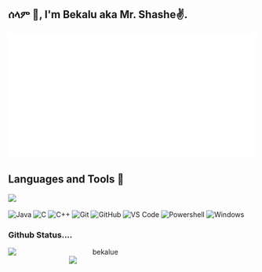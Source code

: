 ## ሰላም 🫡, I'm Bekalu aka Mr. Shashe✌️.
<p align="center">
	<a href="https://www.youtube.com/watch?v=dQw4w9WgXcQ">
		<picture>
			<source media="(prefers-color-scheme: dark)" srcset="dark.svg#gh-dark-mode-only">
			<img src="light.svg#gh-dark-mode-only">
		</picture>
	</a>
</p>


 ## Languages and Tools :frog:
 ![](https://komarev.com/ghpvc/?username=bekalue&style=flat-square)
 
![Java](http://img.shields.io/badge/-Java-5B4638?style=flat-square&logo=java&logoColor=ffffff)
![C](https://img.shields.io/badge/-C-%231572B6?style=flat-square&logo=c)
![C++](https://img.shields.io/badge/-C++-%231572B6?style=flat-square&logo=c++)
![Git](https://img.shields.io/badge/-Git-%23F05032?style=flat-square&logo=git&logoColor=%23ffffff)
![GitHub](https://img.shields.io/badge/-GitHub-181717?style=flat-square&logo=github)
![VS Code](http://img.shields.io/badge/-VS%20Code-007ACC?style=flat-square&logo=visual-studio-code&logoColor=ffffff)
![Powershell](http://img.shields.io/badge/-Powershell-5391FE?style=flat-square&logo=powershell&logoColor=ffffff)
![Windows](http://img.shields.io/badge/-Windows-0078D6?style=flat-square&logo=windows&logoColor=ffffff)




<h3 align="left">Github Status....</h3>
<p align=center>
  <div align=center>
    <a href="https://github.com/denvercoder1/github-readme-streak-stats" title="Go to Source">
      <img align="left" width=380 src="https://github-readme-streak-stats.herokuapp.com/?user=bekalue&theme=dark&border=ffffff&hide_border=true" alt="bekalue" />
    </a>
    <a href="https://github.com/anuraghazra/github-readme-stats" title="Go to Source">
      <img align="right" width=380 src="https://github-readme-stats.vercel.app/api?username=bekalue&show_icons=true&theme=dark&border_color=ffffff&hide_border=true" />
</p>

